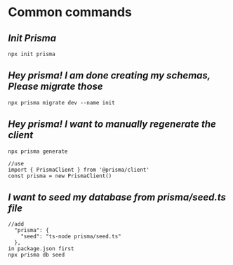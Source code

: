 # Common commands

## _Init Prisma_

    npx init prisma

## _Hey prisma! I am done creating my schemas, Please migrate those_

    npx prisma migrate dev --name init

## _Hey prisma! I want to manually regenerate the client_

    npx prisma generate

    //use
    import { PrismaClient } from '@prisma/client'
    const prisma = new PrismaClient()

## _I want to seed my database from prisma/seed.ts file_

    //add
      "prisma": {
        "seed": "ts-node prisma/seed.ts"
      },
    in package.json first
    npx prisma db seed
